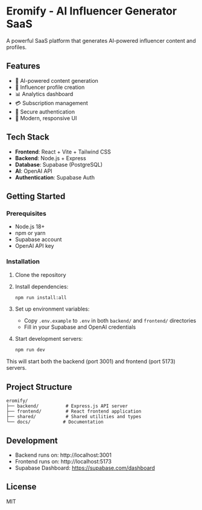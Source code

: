 # Eromify - AI Influencer Generator SaaS

A powerful SaaS platform that generates AI-powered influencer content and profiles.

## Features

- 🤖 AI-powered content generation
- 👤 Influencer profile creation
- 📊 Analytics dashboard
- 💳 Subscription management
- 🔐 Secure authentication
- 🎨 Modern, responsive UI

## Tech Stack

- **Frontend**: React + Vite + Tailwind CSS
- **Backend**: Node.js + Express
- **Database**: Supabase (PostgreSQL)
- **AI**: OpenAI API
- **Authentication**: Supabase Auth

## Getting Started

### Prerequisites

- Node.js 18+ 
- npm or yarn
- Supabase account
- OpenAI API key

### Installation

1. Clone the repository
2. Install dependencies:
   ```bash
   npm run install:all
   ```

3. Set up environment variables:
   - Copy `.env.example` to `.env` in both `backend/` and `frontend/` directories
   - Fill in your Supabase and OpenAI credentials

4. Start development servers:
   ```bash
   npm run dev
   ```

This will start both the backend (port 3001) and frontend (port 5173) servers.

## Project Structure

```
eromify/
├── backend/          # Express.js API server
├── frontend/         # React frontend application
├── shared/           # Shared utilities and types
└── docs/            # Documentation
```

## Development

- Backend runs on: http://localhost:3001
- Frontend runs on: http://localhost:5173
- Supabase Dashboard: https://supabase.com/dashboard

## License

MIT



